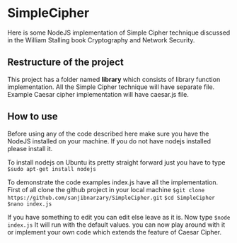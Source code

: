 # SimpleCipher
Here is some NodeJS implementation of Simple Cipher technique discussed in the William Stalling book Cryptography and Network Security.
## Restructure of the project
This project has a folder named **library** which consists of library
function implementation. All the Simple Cipher technique will have
separate file. Example Caesar cipher implementation will have caesar.js file.

## How to use
Before using any of the code described here make sure you have the NodeJS installed on your machine. If you do not have nodejs installed please install it.

To install nodejs on Ubuntu its pretty straight forward just you have to type `$sudo apt-get install nodejs`

To demonstrate the code examples index.js have all the implementation. First of all clone the github project in your local machine
`$git clone https://github.com/sanjibnarzary/SimpleCipher.git`
`$cd SimpleCipher`
`$nano index.js`

If you have something to edit you can edit else leave as it is. Now type
`$node index.js`
It will run with the default values. you can now play around with it or implement your own code which extends the feature of Caesar Cipher. 
